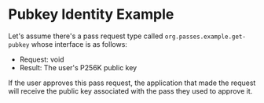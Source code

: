 # Pubkey Identity Example

Let's assume there's a pass request type called `org.passes.example.get-pubkey` whose interface is as follows:
- Request: void
- Result: The user's P256K public key

If the user approves this pass request, the application that made the request will receive the public key associated with the pass they used to approve it.

<script setup>
import Playground from './.playground/Playground.vue'
</script>

<Playground />
